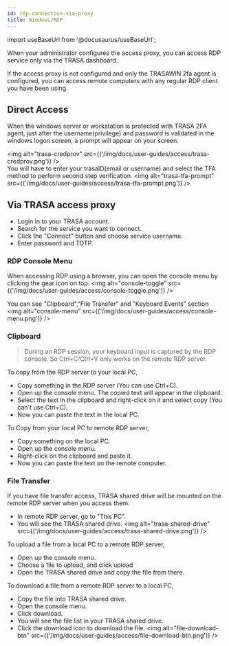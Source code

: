 ```yaml
---
id: rdp-connection-via-proxy
title: Windows/RDP
---
```


import useBaseUrl from '@docusaurus/useBaseUrl';


 When your administrator configures the access proxy, you can access RDP service only via the TRASA dashboard.

 If the access proxy is not configured and only the TRASAWIN 2fa agent is configured, you can access remote computers with any regular RDP client you have been using.

## Direct Access
When the windows server or workstation is protected with TRASA 2FA agent, just after the username(privilege) and password is validated in the windows logon screen, a prompt will appear on your screen. 

<img alt="trasa-credprov" src={('/img/docs/user-guides/access/trasa-credprov.png')} />  
You will have to enter your trasaID(email or username) and select the TFA method to perform second step verification.
<img alt="trasa-tfa-prompt" src={('/img/docs/user-guides/access/trasa-tfa-prompt.png')} />  



## Via TRASA access proxy
* Login in to your TRASA account.
* Search for the service you want to connect.
* Click the "Connect" button and choose service username.
* Enter password and TOTP. 


### RDP Console Menu
When accessing RDP using a browser, you can open the console menu by clicking the gear icon on top.
<img  alt="console-toggle" src={('/img/docs/user-guides/access/console-toggle.png')} />


You can see "Clipboard","File Transfer" and "Keyboard Events" section
<img  alt="console-menu" src={('/img/docs/user-guides/access/console-menu.png')} />

### Clipboard
> During an RDP session, your keyboard input is captured by the RDP console. So Ctrl+C/Ctrl+V only works on the remote RDP server.

To copy from the RDP server to your local PC,
* Copy something in the RDP server (You can use Ctrl+C).
* Open up the console menu. The copied text will appear in the clipboard.
* Select the text in the clipboard and right-click on it and select copy (You can't use Ctrl+C). 
* Now you can paste the text in the local PC.

To Copy from your local PC to remote RDP server,
* Copy something on the local PC.
* Open up the console menu.
* Right-click on the clipboard and paste it.
* Now you can paste the text on the remote computer.

### File Transfer 
If you have file transfer access, TRASA shared drive will be mounted on the remote RDP server when you access them.
* In remote RDP server, go to "This PC".
* You will see the TRASA shared drive.
<img  alt="trasa-shared-drive" src={('/img/docs/user-guides/access/trasa-shared-drive.png')} />



To upload a file from a local PC to a remote RDP server,
* Open up the console menu.
* Choose a file to upload, and click upload
* Open the TRASA shared drive and copy the file from there.


To download a file from a remote RDP server to a local PC,
* Copy the file into TRASA shared drive.
* Open the console menu.
* Click download.
* You will see the file list in your TRASA shared drive.
* Click the download icon to download the file.
<img  alt="file-download-btn" src={('/img/docs/user-guides/access/file-download-btn.png')} />



